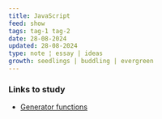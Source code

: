 ```yaml
---
title: JavaScript
feed: show
tags: tag-1 tag-2
date: 28-08-2024
updated: 28-08-2024
type: note ¦ essay | ideas
growth: seedlings | buddling | evergreen
---
```


### Links to study

- [Generator functions](https://developer.mozilla.org/en-US/docs/Web/JavaScript/Reference/Statements/function*)
